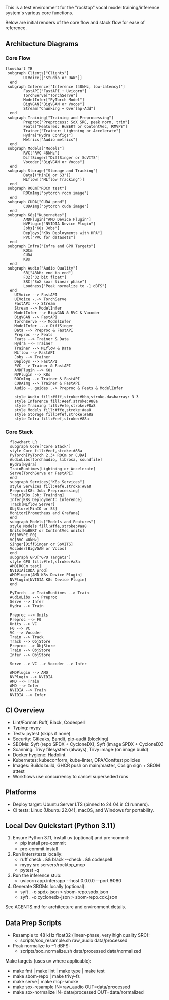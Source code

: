 This is a test environment for the "rocktop" vocal model training/inference system's various core functions.

Below are initial renders of the core flow and stack flow for ease of reference.

## Architecture Diagrams

### Core Flow

```mermaid
flowchart TB
 subgraph Clients["Clients"]
        UIVoice[["Studio or DAW"]]
  end
 subgraph Inference["Inference (48kHz, low-latency)"]
        FastAPI["FastAPI + Uvicorn"]
        TorchServe["TorchServe"]
        ModelInfer["PyTorch Model"]
        BigVGAN["BigVGAN or Vocos"]
        Stream["Chunking + Overlap-Add"]
  end
 subgraph Training["Training and Preprocessing"]
        Preproc["Preprocess: SoX SRC, peak norm, trim"]
        Feats["Features: HuBERT or ContentVec, RMVPE"]
        Trainer["Trainer: Lightning or Accelerate"]
        Hydra["Hydra Configs"]
        Metrics["Audio metrics"]
  end
 subgraph Models["Models"]
        RVC["RVC 48kHz"]
        DiffSinger["DiffSinger or SoVITS"]
        Vocoder["BigVGAN or Vocos"]
  end
 subgraph Storage["Storage and Tracking"]
        Data[("MinIO or S3")]
        MLflow[("MLflow Tracking")]
  end
 subgraph ROCm["ROCm test"]
        ROCmImg["pytorch rocm image"]
  end
 subgraph CUDA["CUDA prod"]
        CUDAImg["pytorch cuda image"]
  end
 subgraph K8s["Kubernetes"]
        AMDPlugin["AMD Device Plugin"]
        NVPlugin["NVIDIA Device Plugin"]
        Jobs["K8s Jobs"]
        Deploys["K8s Deployments with HPA"]
        PVC["PVC for datasets"]
  end
 subgraph Infra["Infra and GPU Targets"]
        ROCm
        CUDA
        K8s
  end
 subgraph Audio["Audio Quality"]
        SR["48kHz end to end"]
        F32["32 bit float"]
        SRC["SoX soxr linear phase"]
        Loudness["Peak normalize to -1 dBFS"]
  end
    UIVoice --> FastAPI
    UIVoice -.-> TorchServe
    FastAPI --> Stream
    Stream --> ModelInfer
    ModelInfer --> BigVGAN & RVC & Vocoder
    BigVGAN --> FastAPI
    TorchServe --> ModelInfer
    ModelInfer -.-> DiffSinger
    Data --> Preproc & FastAPI
    Preproc --> Feats
    Feats --> Trainer & Data
    Hydra --> Trainer
    Trainer --> MLflow & Data
    MLflow --> FastAPI
    Jobs --> Trainer
    Deploys --> FastAPI
    PVC --> Trainer & FastAPI
    AMDPlugin --> K8s
    NVPlugin --> K8s
    ROCmImg --> Trainer & FastAPI
    CUDAImg --> Trainer & FastAPI
    Audio -. guides .-> Preproc & Feats & ModelInfer

    style Audio fill:#fff,stroke:#bbb,stroke-dasharray: 3 3
    style Inference fill:#eef,stroke:#88a
    style Training fill:#efe,stroke:#8a8
    style Models fill:#ffe,stroke:#aa8
    style Storage fill:#fef,stroke:#a8a
    style Infra fill:#eef,stroke:#88a
```

### Core Stack

```mermaid
  flowchart LR
  subgraph Core["Core Stack"]
  style Core fill:#eef,stroke:#88a
  PyTorch[PyTorch 2.3+ ROCm or CUDA]
  AudioLibs[torchaudio, librosa, soundfile]
  Hydra[Hydra]
  TrainRuntimes[Lightning or Accelerate]
  Serve[TorchServe or FastAPI]
  end
  subgraph Services["K8s Services"]
  style Services fill:#efe,stroke:#8a8
  Preproc[K8s Job: Preprocessing]
  Train[K8s Job: Training]
  Infer[K8s Deployment: Inference]
  Track[MLflow Server]
  ObjStore[MinIO or S3]
  Monitor[Prometheus and Grafana]
  end
  subgraph Models["Models and Features"]
  style Models fill:#ffe,stroke:#aa8
  Units[HuBERT or ContentVec units]
  F0[RMVPE F0]
  VC[RVC 48kHz]
  Singer[DiffSinger or SoVITS]
  Vocoder[BigVGAN or Vocos]
  end
  subgraph GPU["GPU Targets"]
  style GPU fill:#fef,stroke:#a8a
  AMD[ROCm test]
  NVIDIA[CUDA prod]
  AMDPlugin[AMD K8s Device Plugin]
  NVPlugin[NVIDIA K8s Device Plugin]
  end

  PyTorch --> TrainRuntimes --> Train
  AudioLibs --> Preproc
  Serve --> Infer
  Hydra --> Train

  Preproc --> Units
  Preproc --> F0
  Units --> VC
  F0 --> VC
  VC --> Vocoder
  Train --> Track
  Track --> ObjStore
  Preproc --> ObjStore
  Train --> ObjStore
  Infer --> ObjStore

  Serve --> VC --> Vocoder --> Infer

  AMDPlugin --> AMD
  NVPlugin --> NVIDIA
  AMD --> Train
  AMD --> Infer
  NVIDIA --> Train
  NVIDIA --> Infer
```

## CI Overview

- Lint/Format: Ruff, Black, Codespell
- Typing: mypy
- Tests: pytest (skips if none)
- Security: Gitleaks, Bandit, pip-audit (blocking)
- SBOMs: Syft (repo SPDX + CycloneDX), Syft (image SPDX + CycloneDX)
- Scanning: Trivy filesystem (always), Trivy image (on image build)
- Docker hygiene: Hadolint
- Kubernetes: kubeconform, kube-linter, OPA/Conftest policies
- Images: Buildx build, GHCR push on main/master, Cosign sign + SBOM attest
- Workflows use concurrency to cancel superseded runs

## Platforms

- Deploy target: Ubuntu Server LTS (pinned to 24.04 in CI runners).
- CI tests: Linux (Ubuntu 22.04), macOS, and Windows for portability.

## Local Dev Quickstart (Python 3.11)

1. Ensure Python 3.11, install uv (optional) and pre-commit:
   - pip install pre-commit
   - pre-commit install
2. Run linters/tests locally:
   - ruff check . && black --check . && codespell
   - mypy src servers/rocktop_mcp
   - pytest -q
3. Run the inference stub:
   - uvicorn app.infer:app --host 0.0.0.0 --port 8080
4. Generate SBOMs locally (optional):
   - syft . -o spdx-json > sbom-repo.spdx.json
   - syft . -o cyclonedx-json > sbom-repo.cdx.json

See AGENTS.md for architecture and environment details.

## Data Prep Scripts

- Resample to 48 kHz float32 (linear-phase, very high quality SRC):
  - scripts/sox_resample.sh raw_audio data/processed
- Peak normalize to −1 dBFS:
  - scripts/sox_normalize.sh data/processed data/normalized

Make targets (uses uv where applicable):
- make fmt | make lint | make type | make test
- make sbom-repo | make trivy-fs
- make serve | make mcp-smoke
- make sox-resample IN=raw_audio OUT=data/processed
- make sox-normalize IN=data/processed OUT=data/normalized
